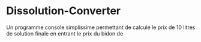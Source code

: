 # Dissolution-Converter
Un programme console simplissime permettant de calculé le prix de 10 litres de solution finale en entrant le prix du bidon de  
